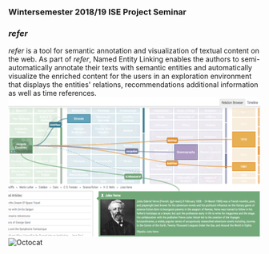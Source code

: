 ### Wintersemester 2018/19 ISE Project Seminar

### _refer_ 
_refer_ is a tool for semantic annotation and visualization of textual content on the web. As part of _refer_, Named Entity Linking enables the authors to semi-automatically annotate their texts with semantic entities and automatically visualize the enriched content for the users in an exploration environment that displays the entities' relations, recommendations additional information as well as time references. 
![refer](https://github.com/ISE-FIZKarlsruhe/ISE-FIZKarlsruhe.github.io/blob/master/refer.png)
![Octocat](https://assets-cdn.github.com/images/icons/emoji/octocat.png)

